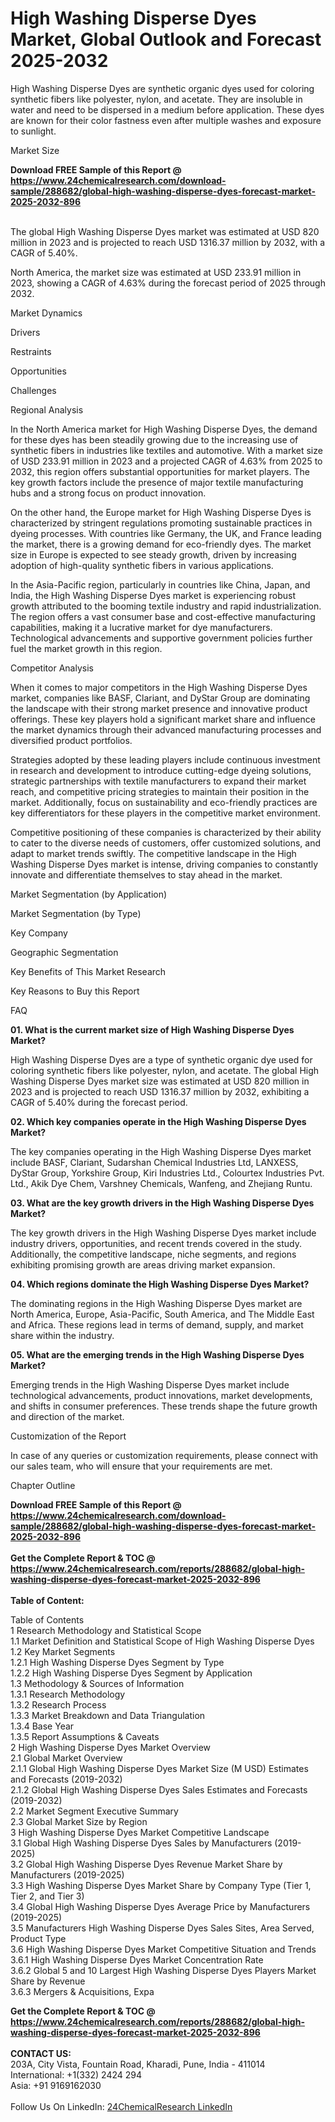 <h1>High Washing Disperse Dyes Market, Global Outlook and Forecast 2025-2032</h1><p>High Washing Disperse Dyes are synthetic organic dyes used for coloring synthetic fibers like polyester, nylon, and acetate. They are insoluble in water and need to be dispersed in a medium before application. These dyes are known for their color fastness even after multiple washes and exposure to sunlight.</p><p>
Market Size</p><p>
</p><div><b>Download FREE Sample of this Report @ 
            <a href="https://www.24chemicalresearch.com/download-sample/288682/global-high-washing-disperse-dyes-forecast-market-2025-2032-896">
            https://www.24chemicalresearch.com/download-sample/288682/global-high-washing-disperse-dyes-forecast-market-2025-2032-896</a></b></div><br><p>The global High Washing Disperse Dyes market was estimated at USD 820 million in 2023 and is projected to reach USD 1316.37 million by 2032, with a CAGR of 5.40%.</p><p>
</p><p>North America, the market size was estimated at USD 233.91 million in 2023, showing a CAGR of 4.63% during the forecast period of 2025 through 2032.</p><p>
Market Dynamics</p><p>
Drivers</p><p>
</p><p>
Restraints</p><p>
</p><p>
Opportunities</p><p>
</p><p>
Challenges</p><p>
</p><p>
Regional Analysis</p><p>
</p><p>In the North America market for High Washing Disperse Dyes, the demand for these dyes has been steadily growing due to the increasing use of synthetic fibers in industries like textiles and automotive. With a market size of USD 233.91 million in 2023 and a projected CAGR of 4.63% from 2025 to 2032, this region offers substantial opportunities for market players. The key growth factors include the presence of major textile manufacturing hubs and a strong focus on product innovation.</p><p>
</p><p>On the other hand, the Europe market for High Washing Disperse Dyes is characterized by stringent regulations promoting sustainable practices in dyeing processes. With countries like Germany, the UK, and France leading the market, there is a growing demand for eco-friendly dyes. The market size in Europe is expected to see steady growth, driven by increasing adoption of high-quality synthetic fibers in various applications.</p><p>
</p><p>In the Asia-Pacific region, particularly in countries like China, Japan, and India, the High Washing Disperse Dyes market is experiencing robust growth attributed to the booming textile industry and rapid industrialization. The region offers a vast consumer base and cost-effective manufacturing capabilities, making it a lucrative market for dye manufacturers. Technological advancements and supportive government policies further fuel the market growth in this region.</p><p>
Competitor Analysis</p><p>
</p><p>When it comes to major competitors in the High Washing Disperse Dyes market, companies like BASF, Clariant, and DyStar Group are dominating the landscape with their strong market presence and innovative product offerings. These key players hold a significant market share and influence the market dynamics through their advanced manufacturing processes and diversified product portfolios.</p><p>
</p><p>Strategies adopted by these leading players include continuous investment in research and development to introduce cutting-edge dyeing solutions, strategic partnerships with textile manufacturers to expand their market reach, and competitive pricing strategies to maintain their position in the market. Additionally, focus on sustainability and eco-friendly practices are key differentiators for these players in the competitive market environment.</p><p>
</p><p>Competitive positioning of these companies is characterized by their ability to cater to the diverse needs of customers, offer customized solutions, and adapt to market trends swiftly. The competitive landscape in the High Washing Disperse Dyes market is intense, driving companies to constantly innovate and differentiate themselves to stay ahead in the market.</p><p>
Market Segmentation (by Application)</p><p>
</p><p>
Market Segmentation (by Type)</p><p>
</p><p>
Key Company</p><p>
</p><p>
Geographic Segmentation</p><p>
</p><p>
Key Benefits of This Market Research</p><p>
</p><p>
Key Reasons to Buy this Report</p><p>
</p><p>
FAQ </p><p>
<strong>01. What is the current market size of High Washing Disperse Dyes Market?</strong></p><p>
</p><p>High Washing Disperse Dyes are a type of synthetic organic dye used for coloring synthetic fibers like polyester, nylon, and acetate. The global High Washing Disperse Dyes market size was estimated at USD 820 million in 2023 and is projected to reach USD 1316.37 million by 2032, exhibiting a CAGR of 5.40% during the forecast period.</p><p>
<strong>02. Which key companies operate in the High Washing Disperse Dyes Market?</strong></p><p>
</p><p>The key companies operating in the High Washing Disperse Dyes market include BASF, Clariant, Sudarshan Chemical Industries Ltd, LANXESS, DyStar Group, Yorkshire Group, Kiri Industries Ltd., Colourtex Industries Pvt. Ltd., Akik Dye Chem, Varshney Chemicals, Wanfeng, and Zhejiang Runtu.</p><p>
<strong>03. What are the key growth drivers in the High Washing Disperse Dyes Market?</strong></p><p>
</p><p>The key growth drivers in the High Washing Disperse Dyes market include industry drivers, opportunities, and recent trends covered in the study. Additionally, the competitive landscape, niche segments, and regions exhibiting promising growth are areas driving market expansion.</p><p>
<strong>04. Which regions dominate the High Washing Disperse Dyes Market?</strong></p><p>
</p><p>The dominating regions in the High Washing Disperse Dyes market are North America, Europe, Asia-Pacific, South America, and The Middle East and Africa. These regions lead in terms of demand, supply, and market share within the industry.</p><p>
<strong>05. What are the emerging trends in the High Washing Disperse Dyes Market?</strong></p><p>
</p><p>Emerging trends in the High Washing Disperse Dyes market include technological advancements, product innovations, market developments, and shifts in consumer preferences. These trends shape the future growth and direction of the market.</p><p>
Customization of the Report</p><p>
</p><p>In case of any queries or customization requirements, please connect with our sales team, who will ensure that your requirements are met.</p><p>
Chapter Outline</p><p>
</p><div><b>Download FREE Sample of this Report @ 
            <a href="https://www.24chemicalresearch.com/download-sample/288682/global-high-washing-disperse-dyes-forecast-market-2025-2032-896">
            https://www.24chemicalresearch.com/download-sample/288682/global-high-washing-disperse-dyes-forecast-market-2025-2032-896</a></b></div><br><div><b>Get the Complete Report & TOC @ 
            <a href="https://www.24chemicalresearch.com/reports/288682/global-high-washing-disperse-dyes-forecast-market-2025-2032-896">
            https://www.24chemicalresearch.com/reports/288682/global-high-washing-disperse-dyes-forecast-market-2025-2032-896</a></b></div><br>
            <b>Table of Content:</b><p>Table of Contents<br />
1 Research Methodology and Statistical Scope<br />
1.1 Market Definition and Statistical Scope of High Washing Disperse Dyes<br />
1.2 Key Market Segments<br />
1.2.1 High Washing Disperse Dyes Segment by Type<br />
1.2.2 High Washing Disperse Dyes Segment by Application<br />
1.3 Methodology & Sources of Information<br />
1.3.1 Research Methodology<br />
1.3.2 Research Process<br />
1.3.3 Market Breakdown and Data Triangulation<br />
1.3.4 Base Year<br />
1.3.5 Report Assumptions & Caveats<br />
2 High Washing Disperse Dyes Market Overview<br />
2.1 Global Market Overview<br />
2.1.1 Global High Washing Disperse Dyes Market Size (M USD) Estimates and Forecasts (2019-2032)<br />
2.1.2 Global High Washing Disperse Dyes Sales Estimates and Forecasts (2019-2032)<br />
2.2 Market Segment Executive Summary<br />
2.3 Global Market Size by Region<br />
3 High Washing Disperse Dyes Market Competitive Landscape<br />
3.1 Global High Washing Disperse Dyes Sales by Manufacturers (2019-2025)<br />
3.2 Global High Washing Disperse Dyes Revenue Market Share by Manufacturers (2019-2025)<br />
3.3 High Washing Disperse Dyes Market Share by Company Type (Tier 1, Tier 2, and Tier 3)<br />
3.4 Global High Washing Disperse Dyes Average Price by Manufacturers (2019-2025)<br />
3.5 Manufacturers High Washing Disperse Dyes Sales Sites, Area Served, Product Type<br />
3.6 High Washing Disperse Dyes Market Competitive Situation and Trends<br />
3.6.1 High Washing Disperse Dyes Market Concentration Rate<br />
3.6.2 Global 5 and 10 Largest High Washing Disperse Dyes Players Market Share by Revenue<br />
3.6.3 Mergers & Acquisitions, Expa</p><div><b>Get the Complete Report & TOC @ 
            <a href="https://www.24chemicalresearch.com/reports/288682/global-high-washing-disperse-dyes-forecast-market-2025-2032-896">
            https://www.24chemicalresearch.com/reports/288682/global-high-washing-disperse-dyes-forecast-market-2025-2032-896</a></b></div><br><b>CONTACT US:</b><br>
            203A, City Vista, Fountain Road, Kharadi, Pune, India - 411014<br>
            International: +1(332) 2424 294<br>
            Asia: +91 9169162030 <br><br>
            Follow Us On LinkedIn: <a href="https://www.linkedin.com/company/24chemicalresearch/">24ChemicalResearch LinkedIn</a>